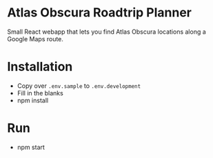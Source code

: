 # Atlas Obscura Roadtrip Planner

Small React webapp that lets you find Atlas Obscura locations along a Google Maps route.

# Installation

- Copy over ``.env.sample`` to ``.env.development``
- Fill in the blanks
- npm install

# Run

- npm start